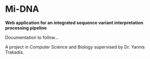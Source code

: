 Mi-DNA
=======

**Web application for an integrated sequence variant interpretation processing pipeline**

Documentation to follow...

A project in Computer Science and Biology supervised by Dr. Yannis Trakadis.

